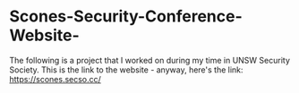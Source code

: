 # Scones-Security-Conference-Website-
The following is a project that I worked on during my time in UNSW Security Society.
This is the link to the website - anyway, here's the link: https://scones.secso.cc/ 
